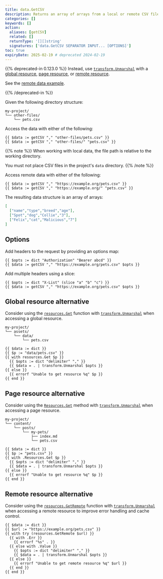 ```yaml
---
title: data.GetCSV
description: Returns an array of arrays from a local or remote CSV file, or an error if the file does not exist.
categories: []
keywords: []
action:
  aliases: [getCSV]
  related: []
  returnType: '[][]string'
  signatures: ['data.GetCSV SEPARATOR INPUT... [OPTIONS]']
toc: true
expiryDate: 2025-02-19 # deprecated 2024-02-19
---
```


{{% deprecated-in 0.123.0 %}}
Instead, use [`transform.Unmarshal`] with a [global resource](g), [page resource](g), or [remote resource](g).

See the [remote data example].

[`transform.Unmarshal`]: /functions/transform/unmarshal/
[remote data example]: /functions/resources/getremote/#remote-data
{{% /deprecated-in %}}

Given the following directory structure:

```text
my-project/
└── other-files/
    └── pets.csv
```

Access the data with either of the following:

```go-html-template
{{ $data := getCSV "," "other-files/pets.csv" }}
{{ $data := getCSV "," "other-files/" "pets.csv" }}
```

{{% note %}}
When working with local data, the file path is relative to the working directory.

You must not place CSV files in the project's `data` directory.
{{% /note %}}

Access remote data with either of the following:

```go-html-template
{{ $data := getCSV "," "https://example.org/pets.csv" }}
{{ $data := getCSV "," "https://example.org/" "pets.csv" }}
```

The resulting data structure is an array of arrays:

```json
[
  ["name","type","breed","age"],
  ["Spot","dog","Collie","3"],
  ["Felix","cat","Malicious","7"]
]
```

## Options

Add headers to the request by providing an options map:

```go-html-template
{{ $opts := dict "Authorization" "Bearer abcd" }}
{{ $data := getCSV "," "https://example.org/pets.csv" $opts }}
```

Add multiple headers using a slice:

```go-html-template
{{ $opts := dict "X-List" (slice "a" "b" "c") }}
{{ $data := getCSV "," "https://example.org/pets.csv" $opts }}
```

## Global resource alternative

Consider using the [`resources.Get`] function with [`transform.Unmarshal`] when accessing a global resource.

```text
my-project/
└── assets/
    └── data/
        └── pets.csv
```

```go-html-template
{{ $data := dict }}
{{ $p := "data/pets.csv" }}
{{ with resources.Get $p }}
  {{ $opts := dict "delimiter" "," }}
  {{ $data = . | transform.Unmarshal $opts }}
{{ else }}
  {{ errorf "Unable to get resource %q" $p }}
{{ end }}
```

## Page resource alternative

Consider using the [`Resources.Get`] method with [`transform.Unmarshal`] when accessing a page resource.

```text
my-project/
└── content/
    └── posts/
        └── my-pets/
            ├── index.md
            └── pets.csv
```

```go-html-template
{{ $data := dict }}
{{ $p := "pets.csv" }}
{{ with .Resources.Get $p }}
  {{ $opts := dict "delimiter" "," }}
  {{ $data = . | transform.Unmarshal $opts }}
{{ else }}
  {{ errorf "Unable to get resource %q" $p }}
{{ end }}
```

## Remote resource alternative

Consider using the [`resources.GetRemote`] function with [`transform.Unmarshal`] when accessing a remote resource to improve error handling and cache control.

```go-html-template
{{ $data := dict }}
{{ $url := "https://example.org/pets.csv" }}
{{ with try (resources.GetRemote $url) }}
  {{ with .Err }}
    {{ errorf "%s" . }}
  {{ else with .Value }}
    {{ $opts := dict "delimiter" "," }}
    {{ $data = . | transform.Unmarshal $opts }}
  {{ else }}
    {{ errorf "Unable to get remote resource %q" $url }}
  {{ end }}
{{ end }}
```

[`Resources.Get`]: /methods/page/resources/
[`resources.GetRemote`]: /functions/resources/getremote/
[`resources.Get`]: /functions/resources/get/
[`transform.Unmarshal`]: /functions/transform/unmarshal/
